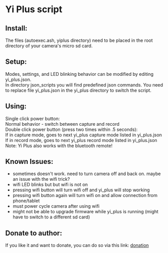 # Yi Plus script

## Install:
The files (autoexec.ash, yiplus directory) need to be placed in the root directory of your camera's micro sd card.

## Setup:
Modes, settings, and LED blinking behavior can be modified by editing yi_plus.json.  
In directory json_scripts you will find predefined json commands. You need to replace file yi_plus.json in the yi_plus directory
to switch the script.

## Using:
Single click power button:  
Normal behavior - switch between capture and record  
Double click power button (press two times within .5 seconds):  
If in capture mode, goes to next yi_plus capture mode listed in yi_plus.json  
If in record mode, goes to next yi_plus record mode listed in yi_plus.json  
Note: Yi Plus also works with the bluetooth remote!  

## Known Issues:
- sometimes doesn't work. need to turn camera off and back on. maybe an issue with the wifi trick?  
- wifi LED blinks but but wifi is not on  
- pressing wifi button will turn wifi off and yi_plus will stop working  
- pressing wifi button again will turn wifi on and allow connection from phone/tablet  
- must power cycle camera after using wifi  
- might not be able to upgrade firmware while yi_plus is running (might have to switch to a different sd card)  

## Donate to author:
If you like it and want to donate, you can do so via this link:
[donation](https://goo.gl/ApYN94)  

 
